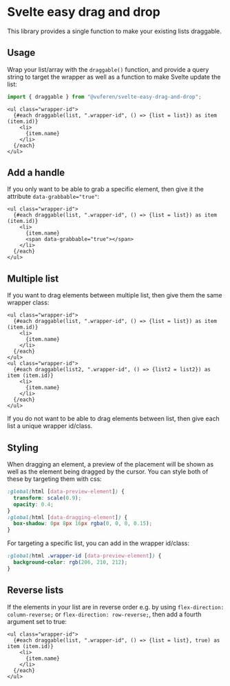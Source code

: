 # Svelte easy drag and drop

This library provides a single function to make your existing lists draggable.

## Usage
Wrap your list/array with the `draggable()` function, and provide a query string to target the wrapper as well as a function to make Svelte update the list:
```js
import { draggable } from "@vuferen/svelte-easy-drag-and-drop";
```
```svelte
<ul class="wrapper-id">
  {#each draggable(list, ".wrapper-id", () => {list = list}) as item (item.id)}
    <li>
      {item.name}
    </li>
  {/each}
</ul>
```

## Add a handle
If you only want to be able to grab a specific element, then give it the attribute `data-grabbable="true"`:
```svelte
<ul class="wrapper-id">
  {#each draggable(list, ".wrapper-id", () => {list = list}) as item (item.id)}
    <li>
      {item.name}
      <span data-grabbable="true"></span>
    </li>
  {/each}
</ul>
```
## Multiple list
If you want to drag elements between multiple list, then give them the same wrapper class:
```svelte
<ul class="wrapper-id">
  {#each draggable(list, ".wrapper-id", () => {list = list}) as item (item.id)}
    <li>
      {item.name}
    </li>
  {/each}
</ul>
<ul class="wrapper-id">
  {#each draggable(list2, ".wrapper-id", () => {list2 = list2}) as item (item.id)}
    <li>
      {item.name}
    </li>
  {/each}
</ul>
```
If you do not want to be able to drag elements between list, then give each list a unique wrapper id/class.

## Styling
When dragging an element, a preview of the placement will be shown as well as the element being dragged by the cursor.
You can style both of these by targeting them with css:
```scss
:global(html [data-preview-element]) {
  transform: scale(0.9);
  opacity: 0.4;
}
:global(html [data-dragging-element]) {
  box-shadow: 0px 8px 16px rgba(0, 0, 0, 0.15);
}
```
For targeting a specific list, you can add in the wrapper id/class:
```scss
:global(html .wrapper-id [data-preview-element]) {
  background-color: rgb(206, 210, 212);
}
```

## Reverse lists
If the elements in your list are in reverse order e.g. by using `flex-direction: column-reverse;` or `flex-direction: row-reverse;`, then add a fourth argument set to true:
```svelte
<ul class="wrapper-id">
  {#each draggable(list, ".wrapper-id", () => {list = list}, true) as item (item.id)}
    <li>
      {item.name}
    </li>
  {/each}
</ul>
```
